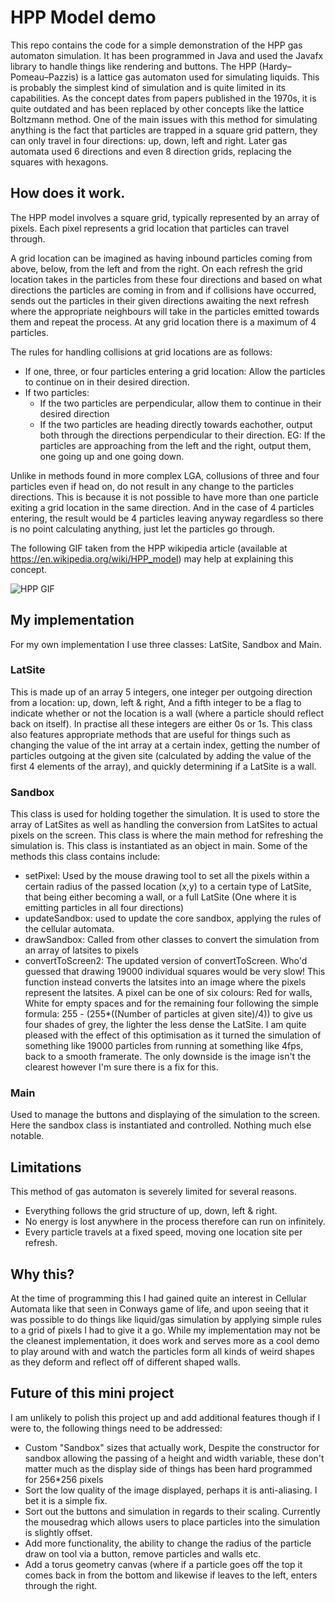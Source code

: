# HPP Model demo
This repo contains the code for a simple demonstration of the HPP gas automaton simulation. It has been programmed in Java and used the Javafx library to handle things like rendering and buttons. 
The HPP (Hardy–Pomeau–Pazzis) is a lattice gas automaton used for simulating liquids. This is probably the simplest kind of simulation and is quite limited in its capabilities. 
As the concept dates from papers published in the 1970s, it is quite outdated and has been replaced by other concepts like the lattice Boltzmann method. One of the main issues with this method for simulating anything is the fact that particles are trapped in a square grid pattern, they can only travel in four directions: up, down, left and right. Later gas automata used 6 directions and even 8 direction grids, replacing the squares with hexagons.

## How does it work.
The HPP model involves a square grid, typically represented by an array of pixels. Each pixel represents a grid location that particles can travel through.

A grid location can be imagined as having inbound particles coming from above, below, from the left and from the right. On each refresh the grid location takes in the particles from these four directions and based on what directions the particles are coming in from and if collisions have occurred, sends out the particles in their given directions awaiting the next refresh where the appropriate neighbours will take in the particles emitted towards them and repeat the process. At any grid location there is a maximum of 4 particles.

The rules for handling collisions at grid locations are as follows:
- If one, three, or four particles entering a grid location: Allow the particles to continue on in their desired direction.
- If two particles:
  - If the two particles are perpendicular, allow them to continue in their desired direction
  - If the two particles are heading directly towards eachother, output both through the directions perpendicular to their direction. EG: If the particles are approaching from the left and the right, output them, one going up and one going down.

Unlike in methods found in more complex LGA, collusions of three and four particles even if head on, do not result in any change to the particles directions. This is because it is not possible to have more than one particle exiting a grid location in the same direction. And in the case of 4 particles entering, the result would be 4 particles leaving anyway regardless so there is no point calculating anything, just let the particles go through.


The following GIF taken from the HPP wikipedia article (available at https://en.wikipedia.org/wiki/HPP_model) may help at explaining this concept.

![HPP GIF](https://commons.wikimedia.org/wiki/File:HPP_small.gif#/media/File:HPP_small.gif)

## My implementation
For my own implementation I use three classes: LatSite, Sandbox and Main.  
### LatSite
This is made up of an array 5 integers, one integer per outgoing direction from a location: up, down, left & right, And a fifth integer to be a flag to indicate whether or not the location is a wall (where a particle should reflect back on itself). In practise all these integers are either 0s or 1s. This class also features appropriate methods that are useful for things such as changing the value of the int array at a certain index, getting the number of particles outgoing at the given site (calculated by adding the value of the first 4 elements of the array), and quickly determining if a LatSite is a wall.

### Sandbox
This class is used for holding together the simulation. It is used to store the array of LatSites as well as handling the conversion from LatSites to actual pixels on the screen. This class is where the main method for refreshing the simulation is. This class is instantiated as an object in main. 
Some of the methods this class contains include:
- setPixel: Used by the mouse drawing tool to set all the pixels within a certain radius of the passed location (x,y) to a certain type of LatSite, that being either becoming a wall, or a full LatSite (One where it is emitting particles in all four directions)
- updateSandbox: used to update the core sandbox, applying the rules of the cellular automata.
- drawSandbox: Called from other classes to convert the simulation from an array of latsites to pixels
- convertToScreen2: The updated version of convertToScreen. Who'd guessed that drawing 19000 individual squares would be very slow! This function instead converts the latsites into an image where the pixels represent the latsites. A pixel can be one of six colours: Red for walls, White for empty spaces and for the remaining four following the simple formula: 255 - (255*((Number of particles at given site)/4)) to give us four shades of grey, the lighter the less dense the LatSite. I am quite pleased with the effect of this optimisation as it turned the simulation of something like 19000 particles from running at something like 4fps, back to a smooth framerate. The only downside is the image isn't the clearest however I'm sure there is a fix for this.

### Main
Used to manage the buttons and displaying of the simulation to the screen. Here the sandbox class is instantiated and controlled. Nothing much else notable.

## Limitations
This method of gas automaton is severely limited for several reasons.
- Everything follows the grid structure of up, down, left & right.
- No energy is lost anywhere in the process therefore can run on infinitely.
- Every particle travels at a fixed speed, moving one location site per refresh.


## Why this?
At the time of programming this I had gained quite an interest in Cellular Automata like that seen in Conways game of life, and upon seeing that it was possible to do things like liquid/gas simulation by applying simple rules to a grid of pixels I had to give it a go. While my implementation may not be the cleanest implementation, it does work and serves more as a cool demo to play around with and watch the particles form all kinds of weird shapes as they deform and reflect off of different shaped walls.

## Future of this mini project
I am unlikely to polish this project up and add additional features though if I were to, the following things need to be addressed:
- Custom "Sandbox" sizes that actually work, Despite the constructor for sandbox allowing the passing of a height and width variable, these don't matter much as the display side of things has been hard programmed for 256*256 pixels
- Sort the low quality of the image displayed, perhaps it is anti-aliasing. I bet it is a simple fix.
- Sort out the buttons and simulation in regards to their scaling. Currently the mousedrag which allows users to place particles into the simulation is slightly offset.
- Add more functionality, the ability to change the radius of the particle draw on tool via a button, remove particles and walls etc.
- Add a torus geometry canvas (where if a particle goes off the top it comes back in from the bottom and likewise if leaves to the left, enters through the right.

  

